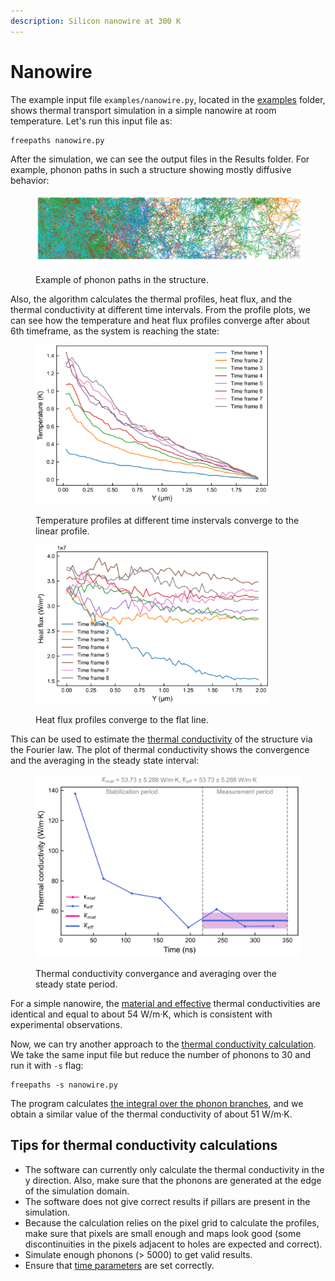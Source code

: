 ```yaml
---
description: Silicon nanowire at 300 K
---
```


# Nanowire

The example input file `examples/nanowire.py`, located in the [examples](https://github.com/anufrievroman/freepaths/tree/master/examples) folder, shows thermal transport simulation in a simple nanowire at room temperature. Let's run this input file as:

```
freepaths nanowire.py
```

After the simulation, we can see the output files in the Results folder. For example, phonon paths in such a structure showing mostly diffusive behavior:

<figure><img src="../.gitbook/assets/paths.jpg" alt="" width="563"><figcaption><p>Example of phonon paths in the structure.</p></figcaption></figure>

Also, the algorithm calculates the thermal profiles, heat flux, and the thermal conductivity at different time intervals. From the profile plots, we can see how the temperature and heat flux profiles converge after about 6th timeframe, as the system is reaching the state:

<figure><img src="../.gitbook/assets/image (16).png" alt="" width="375"><figcaption><p>Temperature profiles at different time instervals converge to the linear profile.</p></figcaption></figure>

<figure><img src="../.gitbook/assets/image (17).png" alt="" width="375"><figcaption><p>Heat flux profiles converge to the flat line.</p></figcaption></figure>

This can be used to estimate the [thermal conductivity](../theory/themal-conductivity-calculation.md) of the structure via the Fourier law. The  plot of thermal conductivity shows the convergence and the averaging in the steady state interval:

<figure><img src="../.gitbook/assets/image (15).png" alt="" width="563"><figcaption><p>Thermal conductivity convergance and averaging over the steady state period.</p></figcaption></figure>

For a simple nanowire, the [material and effective](../theory/themal-conductivity-calculation.md#effective-vs-material-thermal-conductivity) thermal conductivities are identical and equal to about 54 W/m·K, which is consistent with experimental observations.

Now, we can try another approach to the [thermal conductivity calculation](../theory/themal-conductivity-calculation.md#mean-free-path-approach). We take the same input file but reduce the number of phonons to 30 and run it with `-s` flag:

```
freepaths -s nanowire.py
```

The program calculates [the integral over the phonon branches](../theory/themal-conductivity-calculation.md#mean-free-path-approach), and we obtain a similar value of the thermal conductivity of about 51 W/m·K.

## Tips for thermal conductivity calculations

* The software can currently only calculate the thermal conductivity in the y direction. Also, make sure that the phonons are generated at the edge of the simulation domain.
* The software does not give correct results if pillars are present in the simulation.
* Because the calculation relies on the pixel grid to calculate the profiles, make sure that pixels are small enough and maps look good (some discontinuities in the pixels adjacent to holes are expected and correct).
* Simulate enough phonons (> 5000) to get valid results.
* Ensure that [time parameters](../getting-started/config-file-creation-guide.md#simulation-time-parameters) are set correctly.
